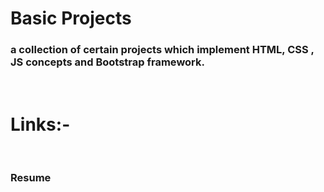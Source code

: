 <h1>Basic Projects</h1>
<h3>a collection of certain projects which implement HTML, CSS , JS concepts and Bootstrap framework.</h3><br/>

<h1>Links:- </h1><br/>
<h3><a href="https://awesome-situ.netlify.app/" style="text-decoration:none;">Resume</a><h3>
